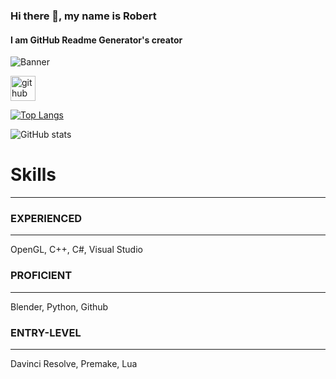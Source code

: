 ### Hi there 👋, my name is Robert
#### I am GitHub Readme Generator's creator
![Banner]()

[<img src='https://cdn.jsdelivr.net/npm/simple-icons@3.0.1/icons/github.svg' alt='github' height='40'>](https://github.com/rrandel)  

[![Top Langs](https://github-readme-stats.vercel.app/api/top-langs/?username=rrandel)](https://github.com/anuraghazra/github-readme-stats)

![GitHub stats](https://github-readme-stats.vercel.app/api?username=rrandel&show_icons=true)  

# Skills
-----------------------------------
### EXPERIENCED
-----------------------------------
OpenGL, C++, C#, Visual Studio

### PROFICIENT
-----------------------------------
Blender, Python, Github

### ENTRY-LEVEL
-----------------------------------
Davinci Resolve, Premake, Lua
